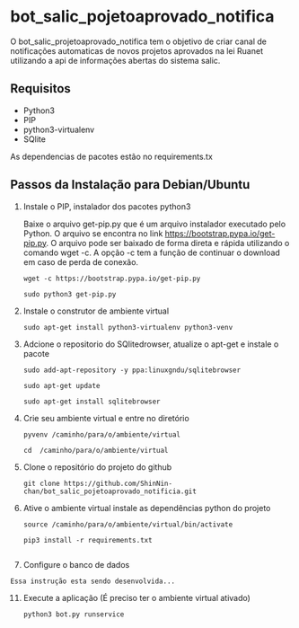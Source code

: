 # bot_salic_pojetoaprovado_notifica

O bot_salic_projetoaprovado_notifica tem o objetivo de criar canal de notificações automaticas de novos projetos aprovados na lei Ruanet utilizando a api de informações abertas do sistema salic.

## Requisitos

* Python3
* PIP
* python3-virtualenv
* SQlite

As dependencias de pacotes estão no requirements.tx

## Passos da Instalação para Debian/Ubuntu

1. Instale o PIP, instalador dos pacotes python3

    Baixe o arquivo get-pip.py que é um arquivo instalador executado pelo Python. O arquivo se encontra no link https://bootstrap.pypa.io/get-pip.py.
O arquivo pode ser baixado de forma direta e rápida utilizando o comando wget -c. A opção -c tem a função de continuar o download em caso de perda de conexão.

    ```
    wget -c https://bootstrap.pypa.io/get-pip.py

    sudo python3 get-pip.py
    
    ```

2. Instale o construtor de ambiente virtual
    ```
    sudo apt-get install python3-virtualenv python3-venv
    
    ```

3. Adcione o repositorio do SQlitedrowser, atualize o apt-get e instale o pacote
    ```
    sudo add-apt-repository -y ppa:linuxgndu/sqlitebrowser
    
    ```
    ``` 
    sudo apt-get update
    
    ```
    
    ```
    sudo apt-get install sqlitebrowser
    
    ```
4. Crie seu ambiente virtual e entre no diretório
    ```
    pyvenv /caminho/para/o/ambiente/virtual

    ```
    
    ```
    cd  /caminho/para/o/ambiente/virtual

    ```
5. Clone o repositório do projeto do github
    ```
    git clone https://github.com/ShinNin-chan/bot_salic_pojetoaprovado_notificia.git

    ```

6. Ative o ambiente virtual instale as dependências python do projeto
    ```
    source /caminho/para/o/ambiente/virtual/bin/activate

    ```
    
    ```
    pip3 install -r requirements.txt
    
    
    ```
    
7. Configure o banco de dados

```
Essa instrução esta sendo desenvolvida...

```

11. Execute a aplicação (É preciso ter o ambiente virtual ativado)
    ```
    python3 bot.py runservice

    ```
